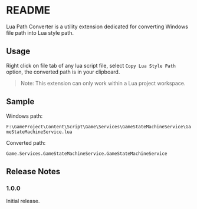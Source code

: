 # README

Lua Path Converter is a utility extension dedicated for converting Windows file path into Lua style path.

## Usage

Right click on file tab of any lua script file, select `Copy Lua Style Path` option, the converted path is in your clipboard.

> Note: This extension can only work within a Lua project workspace.

## Sample

Windows path: 

`F:\GameProject\Content\Script\Game\Services\GameStateMachineService\GameStateMachineService.lua`

Converted path:

`Game.Services.GameStateMachineService.GameStateMachineService`

## Release Notes

### 1.0.0

Initial release.
